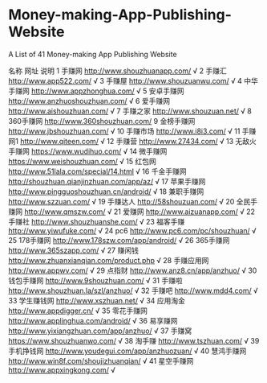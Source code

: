 # Money-making-App-Publishing-Website

A List of 41 Money-making App Publishing Website

名称 网址 说明
1 手赚网 http://www.shouzhuanapp.com/ √
2 手赚汇 http://www.app522.com/ √
3 手赚屋 http://www.shouzuanwu.com/ √
4 中华手赚网 http://www.appzhonghua.com/ √
5 安卓手赚网 http://www.anzhuoshouzhuan.com/ √
6 爱手赚网 http://www.aishouzhuan.com/ √
7 手赚之家 http://www.shouzuan.net/ √
8 360手赚网 http://www.360shouzhuan.com/ 
9 金榜手赚网 http://www.jbshouzhuan.com/ √
10 手赚市场 http://www.i8i3.com/ √
11 手赚网1 http://www.qiteen.com/ √
12 手赚营 http://www.27434.com/ √
13 无敌火手赚网 https://www.wudihuo.com/ √
14 微手赚网 https://www.weishouzhuan.com/ √
15 红包网 http://www.51lala.com/special/14.html √
16 千金手赚网 http://shouzhuan.qianjinzhuan.com/app/az/ √
17 苹果手赚网 http://www.pingguoshouzhuan.cn/android/ √
18 兼职手赚网 http://www.szzuan.com/ √
19 手赚达人 http://58shouzuan.com/ √
20 全民手赚网 http://www.qmszw.com/ √
21 爱赚网 http://www.aizuanapp.com/ √
22 手赚社 http://www.shouzhuanshe.com/ √
23 福客手赚 http://www.yiwufuke.com/ √
24 pc6 http://www.pc6.com/pc/shouzhuan/ √
25 178手赚网 http://www.178szw.com/app/android/ √
26 365手赚网 http://www.365szapp.com/ √
27 赚闲钱 http://www.zhuanxianqian.com/product.php √
28 手赚应用网 http://www.appwv.com/ √
29 点指财 http://www.anz8.cn/app/anzhuo/ √
30 钱包手赚网 http://www.9shouzhuan.com/ √
31 手赚啦 http://www.shouzhuan.la/szl/anzhuo/ √
32 手赚吧 http://www.mdd4.com/ √
33 学生赚钱网 http://www.xszhuan.net/ √
34 应用淘金 http://www.appdigger.cn/ √
35 零花手赚网 http://www.applinghua.com/android/ √
36 易享赚网 http://www.yixiangzhuan.com/app/anzhuo/ √
37 手赚窝 https://www.shouzhuanwo.com/ √
38 淘手赚 http://www.tszhuan.com/ √
39 手机挣钱网 http://www.youdegui.com/app/anzhuozuan/ √
40 慧鸿手赚网 http://www.win8f.com/shoujizhuanqian/ √
41 星空手赚网 http://www.appxingkong.com/ √
